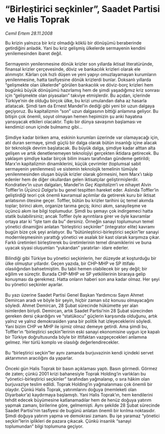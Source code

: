 # “Birleştirici seçkinler”, Saadet Partisi ve Halis Toprak

*Cemil Ertem 28.11.2008*

<div class="taraf_structure_2col_1zq">
<div class="margen_n">



 <p>Bu krizin yalnızca bir kriz olmadığı köklü bir dönüşümü beraberinde getirdiğini anladık. Yani bu kriz gelişmiş ülkelerde sermayenin kendini yenilemesinden ibaret değil. <br/><br/>Sermayenin yenilenmesine dönük krizler son yıllarda iktisat literatüründe, finansal krizler çerçevesinde, döviz ve bankacılık krizleri olarak ele alınmıştır. Kârları çok hızlı düşen ve yeni yapıyı omuzlayamayan kurumların yenilenmesine, hatta tasfiyesine dönük krizlerdi bunlar. Doksanlı yıllarda “gelişmekte olan ülkelerde” görülen bankacılık ve döviz-borç krizleri hem bugünkü büyük dönüşümü hazırlamış hem de şimdi yaşadığımız kriz sonrası için “gelişmekte olan piyasaları” takviye etmişlerdir. Bu açıdan, içlerinde Türkiye’nin de olduğu birçok ülke, bu krizi umulandan daha az hasarla atlatacak. Şimdi tam da Ernest Mandel’in dediği gibi yeni bir uzun dalgaya geçiyoruz. Bu kapitalizmin “son” uzun dalgasının bittiği anlamına geliyor. Bu bitişin çok önemli, soyut olmayan hemen hepimizin şu anki hayatına yansıyacak etkileri olacaktır. Tıpkı bir dünya savaşının başlaması ve kendimizi onun içinde bulmamız gibi... <br/><br/>Şimdiye kadar biriken ama, eskinin kurumları üzerinde var olamayacağı için, atıl duran sermaye, şimdi güçlü bir dalga olarak bütün insanlığı içine alacak bir teknolojik devrim başlatacak. Bu büyük dalga, şimdiye kadar alttan alta gelişen ve artık denetlenemeyen teknolojiyi gerçekten iktidara getirecek. Bu yaklaşım şimdiye kadar birçok bilim insanı tarafından gündeme getirildi; Marx’ın kapitalizmin dinamiklerini, küçük çevrimler (toplumsal sabit sermayenin yenilenmesi) ve sistemin teknolojik temelinin tümüyle yenilenmesinden oluşan büyük krizler olarak görmesini, hem Marx’ı takip edenler hem de diğer okullardan gelen iktisatçılar geliştirmişlerdir. Kondratiev’in uzun dalgaları, Mandel’in <i>Geç Kapitalizm</i>’i ve nihayet Alvin Toffler’in <i>Üçüncü Dalga</i>’sı bu genel tespitten hareket eder. Aslında Toffler’in geliştirdiği teori çok önemli kavramsal açılımlar da getirerek kuru bir iktisat anlatısının ötesine geçer. Toffler, bütün bu krizler tarihini üç temel akımda toplar; birinci akım, organize tarıma geçiş; ikinci akım, sanayileşme ve üçüncü akım ise bilgi toplumudur. Şimdi bu şemayı çok indirgemeci hatta statik bulabilirsiniz; ancak Toffler öyle ayrıntılara girer ve öyle kavramlar ortaya atar ki “işte tam da bu” dersiniz. Örneğin sanayi toplumunun temel yönetici dinamiğini anlatan “birleştirici seçkinler” (integrator elite) kavramı bugün bize çok şeyi anlatıyor. Bu “bütünleştirici-birleştirici seçkin”ler sanayi modernleşmesinin yarattığı yönetici ve asalak bir kast olarak karşımıza çıkar. Farklı üretimleri birleştirerek bu üretimlerinin temel dinamiklerini ve buna uyacak siyasi oluşumları “yukarıdan” yaratırlar- idare ederler. <br/><br/>Bilindiği gibi Türkiye bu yönetici seçkinlerin, her düzeyde at koşturduğu bir ülke olmuştur yıllardır. Geçen yazıda, bir CHP-MHP ve SP ittifakı olasılığından bahsetmiştim. Bu tabii hemen olabilecek bir şey değil; bir eğilim ve süreçtir. Burada CHP-MHP ve SP yetkililerinin biraraya gelip konuşması da gerekmez. Hatta onların haberi son ana kadar olmaz. Her şeyi bu yönetici seçkinler ayarlar. <br/><br/>Bu yazı üzerine Saadet Partisi Genel Başkan Yardımcısı Sayın Ahmet Demircan aradı ve böyle bir şeyin, hiçbir zaman söz konusu olmayacağını söyledi. Ahmet Demircan, 28 Şubat sürecinde hükümette yer alan isimlerden biriydi. Demircan, artık Saadet Partisi’nin 28 Şubat sürecinden gereken dersi çıkardığını ve “statükocu” güçlerin karşısında olduğunu, artık yalnız ve yalnız demokrasiden yana bir politik hat izleyeceklerini söyledi. Yani bizim CHP ve MHP ile işimiz olmaz demeye getirdi. Ama şimdi bu, Toffler’ın “birleştirici seçkin”lerinin eski sanayi ekonomisine uygun içe kapalı bir Türkiye doğrultusunda böyle bir ittifaktan vazgeçecekleri anlamına gelmez. Her türlü komplo ve olasılığı değerlendirecekler. <br/><br/>Bu “birleştirici seçkin”ler aynı zamanda burjuvazinin kendi içindeki servet aktarımının aracılığını da yaparlar. <br/><br/>Önceki gün Halis Toprak bir basın açıklaması yaptı. Basın görmedi. Görmez de zaten; çünkü 2001 krizi bahanesiyle Toprak Holding’in varlıkları bu “yönetici-birleştirici seçkinler” tarafından yağmalanıp, o sıra hâkim olan burjuvaziye teslim edildi. Toprak Holding’in yağmalanması çok önemli bir olaydır. Çünkü Halis Toprak, yatırımlarını doğuya (memleketi olan Diyarbakır’a) kaydırmaya başlamıştı. Yani Halis Toprak’ın, hem kendilerini tehdit edecek büyümesine katlanamadılar hem de henüz doğuya yatırım yapmak zamanı, birilerine göre, gelmemişti. Aynı şekilde 28 Şubat sürecinde Saadet Partisi’nin tasfiyesi de bugünü anlatan önemli bir kırılma noktasıdır. Şimdi doğuya yatırım yapma ve demokrasi zamanı. Bu işe yaramaz “yönetici seçkin”lerin iplikleri de pazara çıkacak. Çünkü insanlık “sanayi toplumundan” bilgi toplumuna geçiyor.</p>

<br/>


<div id="taraf_not">
</div>

</div>


</div>
